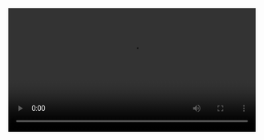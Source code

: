 <video controls width="100%">
  <source src="https://raw.githubusercontent.com/leafsheep/public_ai_demo/main/output.mp4" type="video/mp4">
</video>
